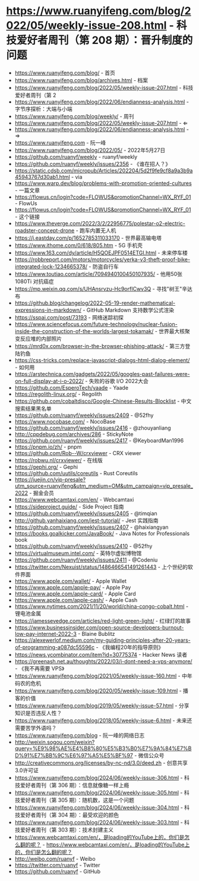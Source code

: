 # https://www.ruanyifeng.com/blog/2022/05/weekly-issue-208.html - 科技爱好者周刊（第 208 期）：晋升制度的问题

- https://www.ruanyifeng.com/blog/ - 首页
- https://www.ruanyifeng.com/blog/archives.html - 档案
- https://www.ruanyifeng.com/blog/2022/05/weekly-issue-207.html - 科技爱好者周刊（第 2
- https://www.ruanyifeng.com/blog/2022/06/endianness-analysis.html - 字节序探析：大端与小端
- https://www.ruanyifeng.com/blog/weekly/ - 周刊
- https://www.ruanyifeng.com/blog/2022/05/weekly-issue-207.html - ⇐
- https://www.ruanyifeng.com/blog/2022/06/endianness-analysis.html - ⇒
- https://www.ruanyifeng.com - 阮一峰
- https://www.ruanyifeng.com/blog/2022/05/ - 2022年5月27日
- https://github.com/ruanyf/weekly - ruanyf/weekly
- https://github.com/ruanyf/weekly/issues/2356 - 《谁在招人？》
- https://static.cdsb.com/micropub/Articles/202204/5d2f9fe9cf8a9a3b9a45943767d30ab1.html - via
- https://www.warp.dev/blog/problems-with-promotion-oriented-cultures - 一篇文章
- https://flowus.cn/login?code=FLOWUS&promotionChannel=WX_RYF_01 - FlowUs
- https://flowus.cn/login?code=FLOWUS&promotionChannel=WX_RYF_01 - 这个链接
- https://www.theverge.com/2022/3/2/22956775/polestar-o2-electric-roadster-concept-drone - 跑车内置无人机
- https://j.eastday.com/p/1652785311033170 - 世界最高输电塔
- https://www.ithome.com/0/618/805.htm - 5G 手机壳
- https://www.163.com/dy/article/H5QOEJPF0514ETGI.html - 未来停车楼
- https://robbreport.com/motors/motorcycles/yerka-v3-theft-proof-bike-integrated-lock-1234665378/ - 防盗自行车
- https://www.toutiao.com/article/7094940100450107935/ - 他用50张 1080Ti 对抗癌症
- https://mp.weixin.qq.com/s/UHAnsrvzu-Hc9orfICwv3Q - 寻找"树王"辛达布
- https://github.blog/changelog/2022-05-19-render-mathematical-expressions-in-markdown/ - GitHub Markdown 支持数学公式渲染
- https://sspai.com/post/73193 - 网络迷踪初探
- https://www.sciencefocus.com/future-technology/nuclear-fusion-inside-the-construction-of-the-worlds-largest-tokamak/ - 世界最大核聚变反应堆的内部照片
- https://mrd0x.com/browser-in-the-browser-phishing-attack/ - 第三方登陆钓鱼
- https://css-tricks.com/replace-javascript-dialogs-html-dialog-element/ - 如何用<dialog>元素替换网页对话框
- https://arstechnica.com/gadgets/2022/05/googles-past-failures-were-on-full-display-at-i-o-2022/ - 失败的谷歌 I/O 2022大会
- https://github.com/EsperoTech/yaade - Yaade
- https://regolith-linux.org/ - Regolith
- https://github.com/cobaltdisco/Google-Chinese-Results-Blocklist - 中文搜索结果黑名单
- https://github.com/ruanyf/weekly/issues/2409 - @52fhy
- https://www.nocobase.com/ - NocoBase
- https://github.com/ruanyf/weekly/issues/2416 - @zhouyanliang
- http://cppdebug.com/archives/286 - StickyNote
- https://github.com/ruanyf/weekly/issues/2417 - @KeyboardMan1996
- https://pnpm.io/zh/ - pnpm
- https://github.com/Rob--W/crxviewer - CRX viewer
- https://robwu.nl/crxviewer/ - 在线版
- https://gephi.org/ - Gephi
- https://github.com/uutils/coreutils - Rust Coreutils
- https://juejin.cn/vip-presale?utm_source=ruanyifeng&utm_medium=OM&utm_campaign=vip_presale_2022 - 掘金会员
- https://www.webcamtaxi.com/en/ - Webcamtaxi
- https://sideproject.guide/ - Side Project 指南
- https://github.com/ruanyf/weekly/issues/2405 - @timqian
- http://github.yanhaixiang.com/jest-tutorial/ - Jest 实践指南
- https://github.com/ruanyf/weekly/issues/2407 - @haixiangyan
- https://books.goalkicker.com/JavaBook/ - Java Notes for Professionals book
- https://github.com/ruanyf/weekly/issues/2410 - @52fhy
- https://virtualmuseum.intel.com/ - 英特尔虚拟博物馆
- https://github.com/ruanyf/weekly/issues/2411 - @Codeniu
- https://twitter.com/Nexuist/status/1486466541491261443 - 上个世纪的软件界面
- https://www.apple.com/wallet/ - Apple Wallet
- https://www.apple.com/apple-pay/ - Apple Pay
- https://www.apple.com/apple-card/ - Apple Card
- https://www.apple.com/apple-cash/ - Apple Cash
- https://www.nytimes.com/2021/11/20/world/china-congo-cobalt.html - 锂电池金属
- https://jamessevedge.com/articles/red-light-green-light/ - 红绿灯的故事
- https://www.businessinsider.com/open-source-developers-burnout-low-pay-internet-2022-3 - Blaine Bublitz
- https://alexewerlof.medium.com/my-guiding-principles-after-20-years-of-programming-a087dc55596c - 《我编程20年的指导原则》
- https://news.ycombinator.com/item?id=30775374 - Hacker News 读者
- https://greenash.net.au/thoughts/2022/03/i-dont-need-a-vps-anymore/ - 《我不再需要 VPS》
- https://www.ruanyifeng.com/blog/2021/05/weekly-issue-160.html - 中年码农的危机
- https://www.ruanyifeng.com/blog/2020/05/weekly-issue-109.html - 播客的价值
- https://www.ruanyifeng.com/blog/2019/05/weekly-issue-57.html - 分享知识是否违反人性？
- https://www.ruanyifeng.com/blog/2018/05/weekly-issue-6.html - 未来还需要苦学外语吗？
- https://www.ruanyifeng.com/blog - 阮一峰的网络日志
- http://weixin.sogou.com/weixin?query=%E9%98%AE%E4%B8%80%E5%B3%B0%E7%9A%84%E7%BD%91%E7%BB%9C%E6%97%A5%E5%BF%97 - 微信公众号
- http://creativecommons.org/licenses/by-nc-nd/3.0/deed.zh - 创意共享3.0许可证
- https://www.ruanyifeng.com/blog/2024/06/weekly-issue-306.html - 科技爱好者周刊（第 306 期）：信息就像糖一样上瘾
- https://www.ruanyifeng.com/blog/2024/06/weekly-issue-305.html - 科技爱好者周刊（第 305 期）：随机数，这是一个问题
- https://www.ruanyifeng.com/blog/2024/06/weekly-issue-304.html - 科技爱好者周刊（第 304 期）：最受欢迎的颜色
- https://www.ruanyifeng.com/blog/2024/06/weekly-issue-303.html - 科技爱好者周刊（第 303 期）：技术封建主义
- https://www.webcamtaxi.com/en/，是loading的YouTube上的，你们是怎么翻的呢？ - https://www.webcamtaxi.com/en/，是loading的YouTube上的，你们是怎么翻的呢？
- http://weibo.com/ruanyf - Weibo
- https://twitter.com/ruanyf - Twitter
- https://github.com/ruanyf - GitHub